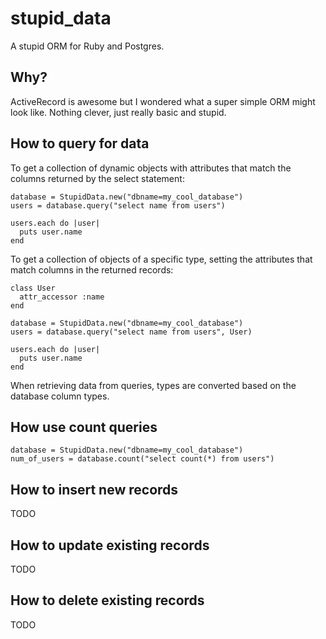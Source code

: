 stupid_data
===========

A stupid ORM for Ruby and Postgres. 

Why?
----

ActiveRecord is awesome but I wondered what a super simple ORM might look like. Nothing clever, just really basic and stupid.

How to query for data
---------------------

To get a collection of dynamic objects with attributes that match the columns returned by the select statement:

```
database = StupidData.new("dbname=my_cool_database")
users = database.query("select name from users")

users.each do |user|
  puts user.name
end
```

To get a collection of objects of a specific type, setting the attributes that match columns in the returned records:

```
class User
  attr_accessor :name
end

database = StupidData.new("dbname=my_cool_database")
users = database.query("select name from users", User)

users.each do |user|
  puts user.name
end
```

When retrieving data from queries, types are converted based on the database column types.

How use count queries
---------------------

```
database = StupidData.new("dbname=my_cool_database")
num_of_users = database.count("select count(*) from users")
```

How to insert new records
-------------------------

TODO

How to update existing records
------------------------------

TODO

How to delete existing records
------------------------------

TODO


